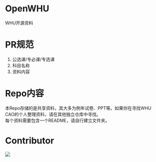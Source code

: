 # OpenWHU
WHU开源资料
# PR规范
1. 公选课/专必课/专选课
2. 科目名称
3. 资料内容
# Repo内容  
本Repo存储的是共享资料，其大多为例年试卷、PPT等。如果你在寻找WHU CAO的个人整理资料，请在其他独立仓库中寻找。  
每个资料需要包含一个README，请自行建立文件夹。  
# Contributor  
<a href="https://github.com/WhuCodingAndOpen/OpenWhu/graphs/contributors">
  <img src="https://contrib.rocks/image?repo=WhuCodingAndOpen/OpenWhu" />
</a>
